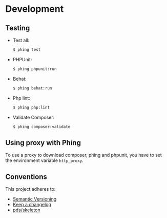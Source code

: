 Development
===========

Testing
-------

- Test all:

    ```bash
    $ phing test
    ```

- PHPUnit:

    ```bash
    $ phing phpunit:run
    ```

- Behat:

    ```bash
    $ phing behat:run
    ```

- Php lint:

    ```bash
    $ phing php:lint
    ```

- Validate Composer:

    ```bash
    $ phing composer:validate
    ```

Using proxy with Phing
----------------------

To use a proxy to download composer, phing and phpunit, you have to set the
environment variable `http_proxy`.

Conventions
-----------

This project adheres to:

 * [Semantic Versioning](http://semver.org/)
 * [Keep a changelog](http://keepachangelog.com/en/1.0.0/)
 * [pds/skeleton](https://github.com/php-pds/skeleton)
